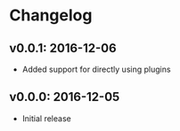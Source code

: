 # Changelog

## v0.0.1: 2016-12-06

- Added support for directly using plugins

## v0.0.0: 2016-12-05

- Initial release
